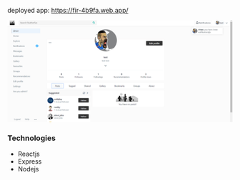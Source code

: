 deployed app: https://fir-4b9fa.web.app/
<div align="center">
  <img alt="Demo" src="https://raw.githubusercontent.com/Ik-williams/Portfolio/main/src/Assets/Projects/FFBioPage.png" />
</div>



### Technologies
<ul>
    <li>Reactjs</li>
    <li>Express</li>
    <li>Nodejs</li>
</ul>

